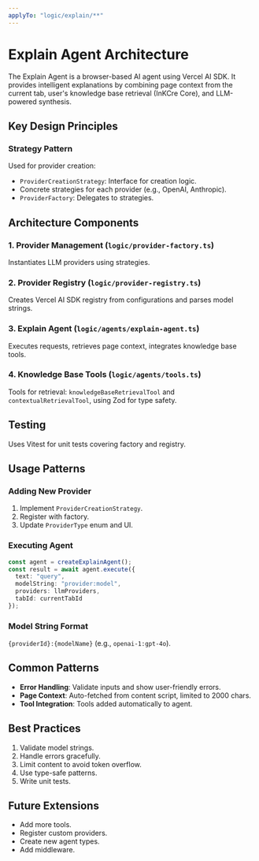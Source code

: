 ```yaml
---
applyTo: "logic/explain/**"
---
```


# Explain Agent Architecture

The Explain Agent is a browser-based AI agent using Vercel AI SDK. It provides intelligent explanations by combining page context from the current tab, user's knowledge base retrieval (InKCre Core), and LLM-powered synthesis.

## Key Design Principles

### Strategy Pattern

Used for provider creation:
- `ProviderCreationStrategy`: Interface for creation logic.
- Concrete strategies for each provider (e.g., OpenAI, Anthropic).
- `ProviderFactory`: Delegates to strategies.

## Architecture Components

### 1. Provider Management (`logic/provider-factory.ts`)

Instantiates LLM providers using strategies.

### 2. Provider Registry (`logic/provider-registry.ts`)

Creates Vercel AI SDK registry from configurations and parses model strings.

### 3. Explain Agent (`logic/agents/explain-agent.ts`)

Executes requests, retrieves page context, integrates knowledge base tools.

### 4. Knowledge Base Tools (`logic/agents/tools.ts`)

Tools for retrieval: `knowledgeBaseRetrievalTool` and `contextualRetrievalTool`, using Zod for type safety.

## Testing

Uses Vitest for unit tests covering factory and registry.

## Usage Patterns

### Adding New Provider

1. Implement `ProviderCreationStrategy`.
2. Register with factory.
3. Update `ProviderType` enum and UI.

### Executing Agent

```typescript
const agent = createExplainAgent();
const result = await agent.execute({
  text: "query",
  modelString: "provider:model",
  providers: llmProviders,
  tabId: currentTabId
});
```

### Model String Format

`{providerId}:{modelName}` (e.g., `openai-1:gpt-4o`).

## Common Patterns

- **Error Handling**: Validate inputs and show user-friendly errors.
- **Page Context**: Auto-fetched from content script, limited to 2000 chars.
- **Tool Integration**: Tools added automatically to agent.

## Best Practices

1. Validate model strings.
2. Handle errors gracefully.
3. Limit content to avoid token overflow.
4. Use type-safe patterns.
5. Write unit tests.

## Future Extensions

- Add more tools.
- Register custom providers.
- Create new agent types.
- Add middleware.
